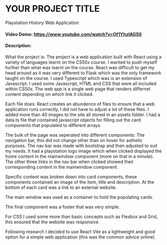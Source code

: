 # YOUR PROJECT TITLE

Playstation History Web Application

#### Video Demo: <https://www.youtube.com/watch?v=Of1YhzlAG50>

#### Description:

What the project is:
The project is a web application built with React using a variety of languages learnt on the CS50x course. I wanted to push myself further than what was learnt on the course. React was difficult to get my head around as it was very different to Flask which was the only framework taught on the course. I used Typescript which was is an extension of Javascript. I used some Javascript, HTML and CSS that were all included within CS50x. The web app is a single web page that renders differnet content depending on which link it clicked.

Each file does:
React creates an abundence of files to ensure that a web application runs correctly, I did not have to adjust a lot of these files. I added more than 40 images to the site all stored in an assets folder. I had a data.ts file that contained javascript objects for filling out the card components that populated to different arrays.

The bulk of the page was seperated into different components:
The navigation bar, this did not change other than on hover for asthetic purposes. The nav bar was made with bootstrap and then adjusted to suit my needs. It had a playstation logo image which when clicked displayed the home content in the mainwindow component (more on that in a minute). The other three links in the nav bar when clicked showed their corresponding content in the mainwindow component.

Specific content was broken down into card components, these components contained an image of the item, title and description. At the bottom of each card was a link to an external website.

The main window was used as a container to hold the populating cards.

The final component was a footer that was very simple.

For CSS I used some more than basic concepts such as Flexbox and Grid, this ensured that the website was responsive.

Following research I decided to use React Vite as a lightweight and good option for a simple web application (this was the common advice online).
